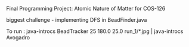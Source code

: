 Final Programming Project: Atomic Nature of Matter for COS-126 

biggest challenge - implementing DFS in BeadFinder.java

To run :
java-introcs BeadTracker 25 180.0 25.0 run_1/*.jpg | java-introcs Avogadro
